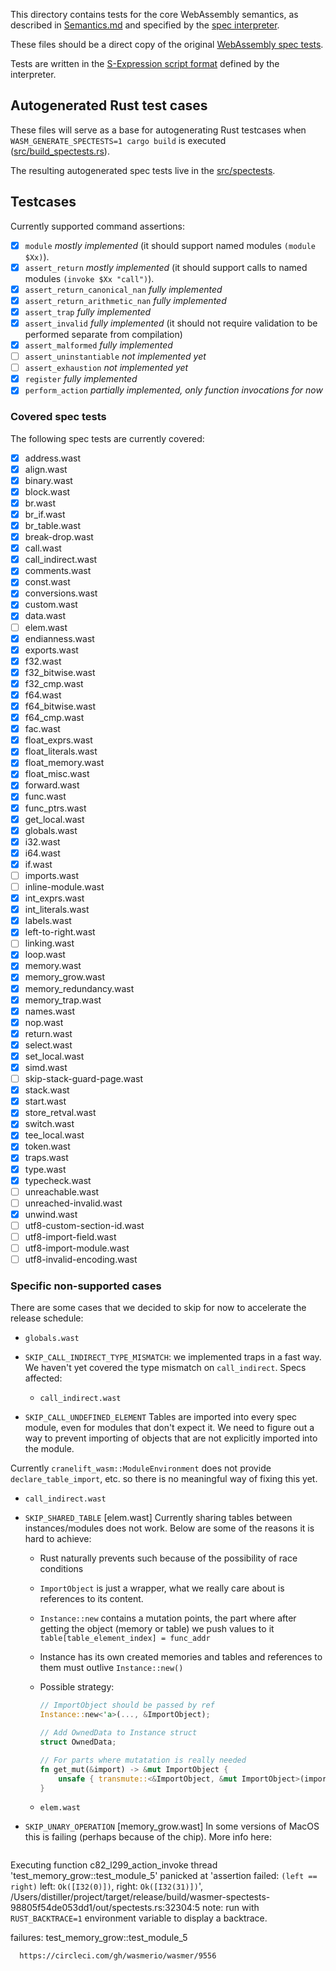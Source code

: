 This directory contains tests for the core WebAssembly semantics, as described in [Semantics.md](https://github.com/WebAssembly/design/blob/master/Semantics.md) and specified by the [spec interpreter](https://github.com/WebAssembly/spec/blob/master/interpreter/spec).

These files should be a direct copy of the original [WebAssembly spec tests](/test/core).

Tests are written in the [S-Expression script format](https://github.com/WebAssembly/spec/blob/master/interpreter/README.md#s-expression-syntax) defined by the interpreter.

## Autogenerated Rust test cases

These files will serve as a base for autogenerating Rust testcases
when `WASM_GENERATE_SPECTESTS=1 cargo build` is executed
([src/build_spectests.rs](/src/build_spectests.rs)).

The resulting autogenerated spec tests live in the [src/spectests](/src/spectests).

## Testcases

Currently supported command assertions:

- [x] `module` _mostly implemented_ (it should support named modules `(module $Xx)`).
- [x] `assert_return` _mostly implemented_ (it should support calls to named modules `(invoke $Xx "call")`).
- [x] `assert_return_canonical_nan` _fully implemented_
- [x] `assert_return_arithmetic_nan` _fully implemented_
- [x] `assert_trap` _fully implemented_
- [x] `assert_invalid` _fully implemented_ (it should not require validation to be performed separate from compilation)
- [x] `assert_malformed` _fully implemented_
- [ ] `assert_uninstantiable` _not implemented yet_
- [ ] `assert_exhaustion` _not implemented yet_
- [x] `register` _fully implemented_
- [x] `perform_action` _partially implemented, only function invocations for now_

### Covered spec tests

The following spec tests are currently covered:

- [x] address.wast
- [x] align.wast
- [x] binary.wast
- [x] block.wast
- [x] br.wast
- [x] br_if.wast
- [x] br_table.wast
- [x] break-drop.wast
- [x] call.wast
- [x] call_indirect.wast
- [x] comments.wast
- [x] const.wast
- [x] conversions.wast
- [x] custom.wast
- [x] data.wast
- [ ] elem.wast
- [x] endianness.wast
- [x] exports.wast
- [x] f32.wast
- [x] f32_bitwise.wast
- [x] f32_cmp.wast
- [x] f64.wast
- [x] f64_bitwise.wast
- [x] f64_cmp.wast
- [x] fac.wast
- [x] float_exprs.wast
- [x] float_literals.wast
- [x] float_memory.wast
- [x] float_misc.wast
- [x] forward.wast
- [x] func.wast
- [x] func_ptrs.wast
- [x] get_local.wast
- [x] globals.wast
- [x] i32.wast
- [x] i64.wast
- [x] if.wast
- [ ] imports.wast
- [ ] inline-module.wast
- [x] int_exprs.wast
- [x] int_literals.wast
- [x] labels.wast
- [x] left-to-right.wast
- [ ] linking.wast
- [x] loop.wast
- [x] memory.wast
- [x] memory_grow.wast
- [x] memory_redundancy.wast
- [x] memory_trap.wast
- [x] names.wast
- [x] nop.wast
- [x] return.wast
- [x] select.wast
- [x] set_local.wast
- [x] simd.wast
- [ ] skip-stack-guard-page.wast
- [x] stack.wast
- [x] start.wast
- [x] store_retval.wast
- [x] switch.wast
- [x] tee_local.wast
- [x] token.wast
- [x] traps.wast
- [x] type.wast
- [x] typecheck.wast
- [ ] unreachable.wast
- [ ] unreached-invalid.wast
- [x] unwind.wast
- [ ] utf8-custom-section-id.wast
- [ ] utf8-import-field.wast
- [ ] utf8-import-module.wast
- [ ] utf8-invalid-encoding.wast

### Specific non-supported cases

There are some cases that we decided to skip for now to accelerate the release schedule:

  - `globals.wast`
- `SKIP_CALL_INDIRECT_TYPE_MISMATCH`: we implemented traps in a fast way. We haven't yet covered the type mismatch on `call_indirect`. Specs affected:

  - `call_indirect.wast`

- `SKIP_CALL_UNDEFINED_ELEMENT`
  Tables are imported into every spec module, even for modules that don't expect it. We need to figure out a way to prevent importing of objects that are not explicitly imported into the module.

Currently `cranelift_wasm::ModuleEnvironment` does not provide `declare_table_import`, etc. so there is no meaningful way of fixing this yet.

- `call_indirect.wast`

- `SKIP_SHARED_TABLE` [elem.wast]
  Currently sharing tables between instances/modules does not work. Below are some of the reasons it is hard to achieve:

  - Rust naturally prevents such because of the possibility of race conditions
  - `ImportObject` is just a wrapper, what we really care about is references to its content.
  - `Instance::new` contains a mutation points, the part where after getting the object (memory or table) we push values to it
    `table[table_element_index] = func_addr`
  - Instance has its own created memories and tables and references to them must outlive `Instance::new()`
  - Possible strategy:

    ```rust
    // ImportObject should be passed by ref
    Instance::new<'a>(..., &ImportObject);

    // Add OwnedData to Instance struct
    struct OwnedData;

    // For parts where mutatation is really needed
    fn get_mut(&import) -> &mut ImportObject {
        unsafe { transmute::<&ImportObject, &mut ImportObject>(import) }
    }
    ```

  - `elem.wast`

- `SKIP_UNARY_OPERATION` [memory_grow.wast]
  In some versions of MacOS this is failing (perhaps because of the chip).
  More info here: 
  ```
Executing function c82_l299_action_invoke
thread 'test_memory_grow::test_module_5' panicked at 'assertion failed: `(left == right)`
  left: `Ok([I32(0)])`,
 right: `Ok([I32(31)])`', /Users/distiller/project/target/release/build/wasmer-spectests-98805f54de053dd1/out/spectests.rs:32304:5
note: run with `RUST_BACKTRACE=1` environment variable to display a backtrace.


failures:
    test_memory_grow::test_module_5
```
  https://circleci.com/gh/wasmerio/wasmer/9556